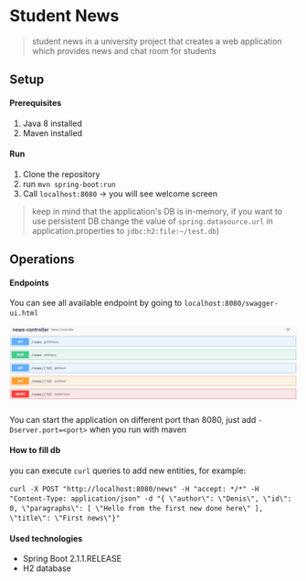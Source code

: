 # Student News
> student news in a university project that creates a web application which provides news and chat room for students


## Setup
#### Prerequisites
1. Java 8 installed
1. Maven installed

#### Run
1. Clone the repository
1. run `mvn spring-boot:run`
1. Call `localhost:8080` &rarr; you will see welcome screen
> keep in mind that the application's DB is in-memory, if you want to use persistent DB change the value of `spring.datasource.url` in application.properties to `jdbc:h2:file:~/test.db`)

## Operations
#### Endpoints
You can see all available endpoint by going to `localhost:8080/swagger-ui.html`

![asd](/docs/NewEndpoint.PNG)
####
You can start the application on different port than 8080, just add `-Dserver.port=<port>` when you run with maven

#### How to fill db
you can execute `curl` queries to add new entities, for example:

`curl -X POST "http://localhost:8080/news" -H "accept: */*" -H "Content-Type: application/json" -d "{ \"author\": \"Denis\", \"id\": 0, \"paragraphs\": [ \"Hello from the first new done here\" ], \"title\": \"First news\"}"` 

#### Used technologies
- Spring Boot 2.1.1.RELEASE
- H2 database